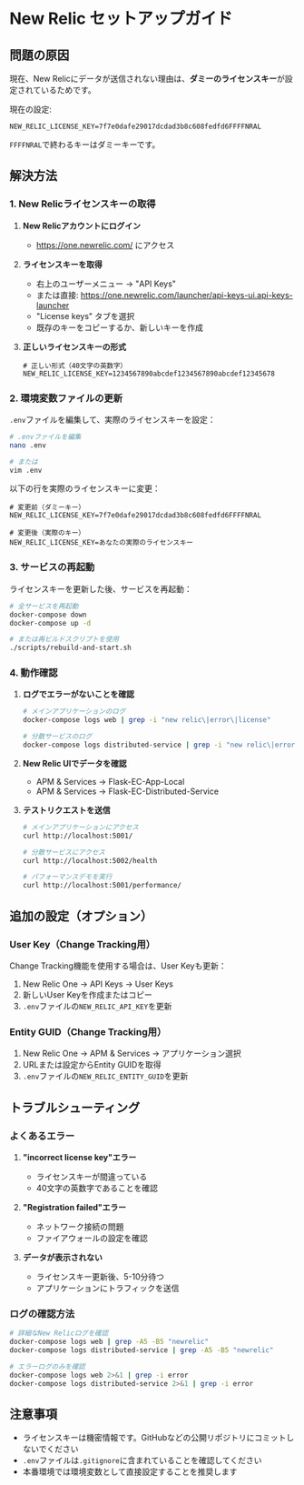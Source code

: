 # New Relic セットアップガイド

## 問題の原因

現在、New Relicにデータが送信されない理由は、**ダミーのライセンスキー**が設定されているためです。

現在の設定:
```
NEW_RELIC_LICENSE_KEY=7f7e0dafe29017dcdad3b8c608fedfd6FFFFNRAL
```

`FFFFNRAL`で終わるキーはダミーキーです。

## 解決方法

### 1. New Relicライセンスキーの取得

1. **New Relicアカウントにログイン**
   - https://one.newrelic.com/ にアクセス

2. **ライセンスキーを取得**
   - 右上のユーザーメニュー → "API Keys"
   - または直接: https://one.newrelic.com/launcher/api-keys-ui.api-keys-launcher
   - "License keys" タブを選択
   - 既存のキーをコピーするか、新しいキーを作成

3. **正しいライセンスキーの形式**
   ```
   # 正しい形式（40文字の英数字）
   NEW_RELIC_LICENSE_KEY=1234567890abcdef1234567890abcdef12345678
   ```

### 2. 環境変数ファイルの更新

`.env`ファイルを編集して、実際のライセンスキーを設定：

```bash
# .envファイルを編集
nano .env

# または
vim .env
```

以下の行を実際のライセンスキーに変更：
```properties
# 変更前（ダミーキー）
NEW_RELIC_LICENSE_KEY=7f7e0dafe29017dcdad3b8c608fedfd6FFFFNRAL

# 変更後（実際のキー）
NEW_RELIC_LICENSE_KEY=あなたの実際のライセンスキー
```

### 3. サービスの再起動

ライセンスキーを更新した後、サービスを再起動：

```bash
# 全サービスを再起動
docker-compose down
docker-compose up -d

# または再ビルドスクリプトを使用
./scripts/rebuild-and-start.sh
```

### 4. 動作確認

1. **ログでエラーがないことを確認**
   ```bash
   # メインアプリケーションのログ
   docker-compose logs web | grep -i "new relic\|error\|license"
   
   # 分散サービスのログ
   docker-compose logs distributed-service | grep -i "new relic\|error\|license"
   ```

2. **New Relic UIでデータを確認**
   - APM & Services → Flask-EC-App-Local
   - APM & Services → Flask-EC-Distributed-Service

3. **テストリクエストを送信**
   ```bash
   # メインアプリケーションにアクセス
   curl http://localhost:5001/
   
   # 分散サービスにアクセス
   curl http://localhost:5002/health
   
   # パフォーマンスデモを実行
   curl http://localhost:5001/performance/
   ```

## 追加の設定（オプション）

### User Key（Change Tracking用）

Change Tracking機能を使用する場合は、User Keyも更新：

1. New Relic One → API Keys → User Keys
2. 新しいUser Keyを作成またはコピー
3. `.env`ファイルの`NEW_RELIC_API_KEY`を更新

### Entity GUID（Change Tracking用）

1. New Relic One → APM & Services → アプリケーション選択
2. URLまたは設定からEntity GUIDを取得
3. `.env`ファイルの`NEW_RELIC_ENTITY_GUID`を更新

## トラブルシューティング

### よくあるエラー

1. **"incorrect license key"エラー**
   - ライセンスキーが間違っている
   - 40文字の英数字であることを確認

2. **"Registration failed"エラー**
   - ネットワーク接続の問題
   - ファイアウォールの設定を確認

3. **データが表示されない**
   - ライセンスキー更新後、5-10分待つ
   - アプリケーションにトラフィックを送信

### ログの確認方法

```bash
# 詳細なNew Relicログを確認
docker-compose logs web | grep -A5 -B5 "newrelic"
docker-compose logs distributed-service | grep -A5 -B5 "newrelic"

# エラーログのみを確認
docker-compose logs web 2>&1 | grep -i error
docker-compose logs distributed-service 2>&1 | grep -i error
```

## 注意事項

- ライセンスキーは機密情報です。GitHubなどの公開リポジトリにコミットしないでください
- `.env`ファイルは`.gitignore`に含まれていることを確認してください
- 本番環境では環境変数として直接設定することを推奨します